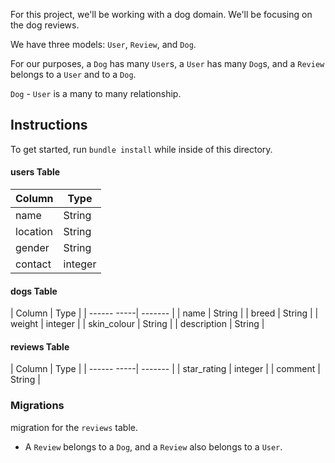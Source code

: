 For this project, we'll be working with a dog domain. We'll be focusing on the dog reviews.

We have three models: `User`, `Review`, and `Dog`.

For our purposes, a `Dog` has many `User`s, a `User` has many `Dog`s,
and a `Review` belongs to a `User` and to a `Dog`.

`Dog` - `User` is a many to many relationship.

## Instructions

To get started, run `bundle install` while inside of this directory.

#### users Table

| Column  | Type   |
| ------  | ------ |
| name    | String |
| location| String |
| gender  | String |
| contact | integer|

#### dogs Table

| Column      | Type    |
| ------ -----| ------- |
| name        | String  |
| breed       | String  |
| weight      | integer |
| skin_colour | String  |
| description | String  |

#### reviews Table

| Column      | Type    |
| ------ -----| ------- |
| star_rating | integer |
| comment     | String  |

### Migrations
migration for the `reviews` table.
- A `Review` belongs to a `Dog`, and a `Review` also belongs to a `User`.


